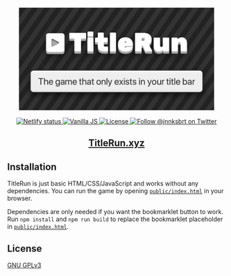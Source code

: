 <p align="center">
  <a href="https://titlerun.xyz">
    <img src="public/img/og-image.png" alt="TitleRun—the game that only exists in your title bar" width=450/>
  </a>
</p>

<p align="center">
  <a href="https://app.netlify.com/sites/titlerun/deploys">
    <img src="https://api.netlify.com/api/v1/badges/247ae2ed-5918-4818-970e-4cf81794dfd8/deploy-status" alt="Netlify status" />
  </a>
  <a href="http://vanilla-js.com/">
    <img src="https://img.shields.io/badge/vanilla-js-yellow" alt="Vanilla JS" />
  </a>
  <a href="https://github.com/janniks/TitleRun/blob/master/COPYING">
    <img src="https://img.shields.io/github/license/janniks/titlerun" alt="License" />
  </a>
  <a href="https://twitter.com/intent/follow?screen_name=jnnksbrt">
    <img src="https://img.shields.io/twitter/follow/jnnksbrt.svg?label=Follow%20@jnnksbrt" alt="Follow @jnnksbrt on Twitter" />
  </a>
</p>

<h2 align="center">
  <a href="https://titlerun.xyz/">TitleRun.xyz</a>
</h2>

## Installation

TitleRun is just basic HTML/CSS/JavaScript and works without any dependencies. You can run the game by opening [`public/index.html`](public/index.html) in your browser.

Dependencies are only needed if you want the bookmarklet button to work. Run `npm install` and `npm run build` to replace the bookmarklet placeholder in [`public/index.html`](public/index.html).

## License

[GNU GPLv3](COPYING)
